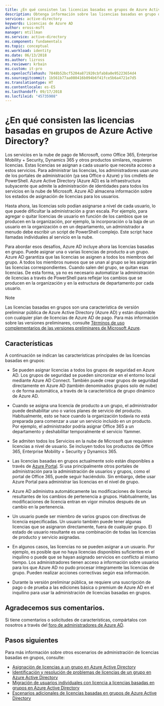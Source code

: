 ```yaml
---
title: ¿En qué consisten las licencias basadas en grupos de Azure Active Directory? | Microsoft Docs
description: Obtenga información sobre las licencias basadas en grupo de Azure Active Directory, cómo funcionan y sus procedimientos recomendados.
services: active-directory
keywords: Licencias de Azure AD
author: eross-msft
manager: mtillman
ms.service: active-directory
ms.component: fundamentals
ms.topic: conceptual
ms.workload: identity
ms.date: 06/13/2018
ms.author: lizross
ms.reviewer: krbain
ms.custom: it-pro
ms.openlocfilehash: 7848b52bcf5204a871920cbfab8a0e95223654d4
ms.sourcegitcommit: 1b561b77aa080416b094b6f41fce5b6a4721e7d5
ms.translationtype: HT
ms.contentlocale: es-ES
ms.lasthandoff: 09/17/2018
ms.locfileid: "45735908"
---
```

# <a name="what-is-group-based-licensing-in-azure-active-directory"></a>¿En qué consisten las licencias basadas en grupos de Azure Active Directory?

Los servicios en la nube de pago de Microsoft, como Office 365, Enterprise Mobility + Security, Dynamics 365 y otros productos similares, requieren licencias. Estas licencias se asignan a cada usuario que necesita acceso a estos servicios. Para administrar las licencias, los administradores usan uno de los portales de administración (ya sea Office o Azure) y los cmdlets de PowerShell. Azure Active Directory (Azure AD) es la infraestructura subyacente que admite la administración de identidades para todos los servicios en la nube de Microsoft. Azure AD almacena información sobre los estados de asignación de licencias para los usuarios.

Hasta ahora, las licencias solo podían asignarse a nivel de cada usuario, lo que puede dificultar la administración a gran escala. Por ejemplo, para agregar o quitar licencias de usuario en función de los cambios que se producen en la organización, por ejemplo, la incorporación o la baja de un usuario en la organización o en un departamento, un administrador a menudo debe escribir un script de PowerShell complejo. Este script hace llamadas individuales al servicio en la nube.

Para abordar esos desafíos, Azure AD incluye ahora las licencias basadas en grupo. Puede asignar una o varias licencias de producto a un grupo. Azure AD garantiza que las licencias se asignen a todos los miembros del grupo. A todos los miembros nuevos que se unan al grupo se les asignarán las licencias correspondientes. Cuando salen del grupo, se quitan esas licencias. De esta forma, ya no es necesario automatizar la administración de licencias a través de PowerShell para reflejar los cambios que se producen en la organización y en la estructura de departamento por cada usuario.

>[!Note]
>Las licencias basadas en grupos son una característica de versión preliminar pública de Azure Active Directory (Azure AD) y están disponible con cualquier plan de licencias de Azure AD de pago. Para más información sobre las versiones preliminares, consulte [Términos de uso complementarios de las versiones preliminares de Microsoft Azure](https://azure.microsoft.com/support/legal/preview-supplemental-terms/).

## <a name="features"></a>Características

A continuación se indican las características principales de las licencias basadas en grupos:

- Se pueden asignar licencias a todos los grupos de seguridad en Azure AD. Los grupos de seguridad se pueden sincronizar en el entorno local mediante Azure AD Connect. También puede crear grupos de seguridad directamente en Azure AD (también denominados grupos solo de nube) o de forma automática, a través de la característica de grupo dinámico de Azure AD.

- Cuando se asigna una licencia de producto a un grupo, el administrador puede deshabilitar uno o varios planes de servicio del producto. Habitualmente, esto se hace cuando la organización todavía no está preparada para comenzar a usar un servicio incluido en un producto. Por ejemplo, el administrador podría asignar Office 365 a un departamento y deshabilitar temporalmente el servicio Yammer.

- Se admiten todos los Servicios en la nube de Microsoft que requieren licencias a nivel de usuario. Se incluyen todos los productos de Office 365, Enterprise Mobility + Security y Dynamics 365.

- Las licencias basadas en grupos actualmente solo están disponibles a través de [Azure Portal](https://portal.azure.com). Si usa principalmente otros portales de administración para la administración de usuarios y grupos, como el portal de Office 365, puede seguir haciéndolo. Sin embargo, debe usar Azure Portal para administrar las licencias en el nivel de grupo.

- Azure AD administra automáticamente las modificaciones de licencia resultantes de los cambios de pertenencia a grupos. Habitualmente, las modificaciones de licencia entran en vigor minutos después de un cambio en la pertenencia.

- Un usuario puede ser miembro de varios grupos con directivas de licencia especificadas. Un usuario también puede tener algunas licencias que se asignaron directamente, fuera de cualquier grupo. El estado de usuario resultante es una combinación de todas las licencias de producto y servicio asignadas.

- En algunos casos, las licencias no se pueden asignar a un usuario. Por ejemplo, es posible que no haya licencias disponibles suficientes en el inquilino o puede que se hayan asignado servicios en conflicto al mismo tiempo. Los administradores tienen acceso a información sobre usuarios para los que Azure AD no pudo procesar íntegramente las licencias de grupo. Pueden realizar acciones correctivas según esa información.

- Durante la versión preliminar pública, se requiere una suscripción de pago o de prueba a las ediciones básica o premium de Azure AD en el inquilino para usar la administración de licencias basadas en grupos.

## <a name="your-feedback-is-welcome"></a>Agradecemos sus comentarios.

Si tiene comentarios o solicitudes de características, compártalos con nosotros a través del [foro de administradores de Azure AD](https://feedback.azure.com/forums/169401-azure-active-directory?category_id=162510).

## <a name="next-steps"></a>Pasos siguientes

Para más información sobre otros escenarios de administración de licencias basadas en grupos, consulte:

* [Asignación de licencias a un grupo en Azure Active Directory](../users-groups-roles/licensing-groups-assign.md)
* [Identificación y resolución de problemas de licencias de un grupo en Azure Active Directory](../users-groups-roles/licensing-groups-resolve-problems.md)
* [Migración de usuarios individuales con licencia a licencias basadas en grupos en Azure Active Directory](../users-groups-roles/licensing-groups-migrate-users.md)
* [Escenarios adicionales de licencias basadas en grupos de Azure Active Directory](../users-groups-roles/licensing-group-advanced.md)
